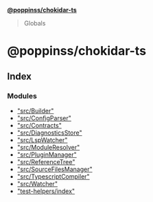 **[@poppinss/chokidar-ts](README.md)**

> Globals

# @poppinss/chokidar-ts

## Index

### Modules

* ["src/Builder"](modules/_src_builder_.md)
* ["src/ConfigParser"](modules/_src_configparser_.md)
* ["src/Contracts"](modules/_src_contracts_.md)
* ["src/DiagnosticsStore"](modules/_src_diagnosticsstore_.md)
* ["src/LspWatcher"](modules/_src_lspwatcher_.md)
* ["src/ModuleResolver"](modules/_src_moduleresolver_.md)
* ["src/PluginManager"](modules/_src_pluginmanager_.md)
* ["src/ReferenceTree"](modules/_src_referencetree_.md)
* ["src/SourceFilesManager"](modules/_src_sourcefilesmanager_.md)
* ["src/TypescriptCompiler"](modules/_src_typescriptcompiler_.md)
* ["src/Watcher"](modules/_src_watcher_.md)
* ["test-helpers/index"](modules/_test_helpers_index_.md)
